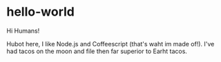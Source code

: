 # hello-world
 
 Hi Humans!
 
 Hubot here, I like Node.js and Coffeescript (that's waht im made of!).
 I've had tacos on the moon and file then far superior to Earht tacos.
